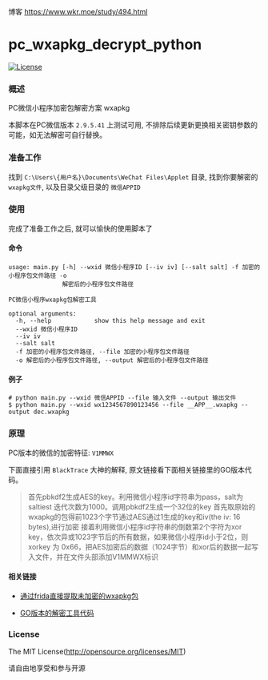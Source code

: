 博客  https://www.wkr.moe/study/494.html

pc_wxapkg_decrypt_python
=====
[![License](https://img.shields.io/github/license/kksanyu/pc_wxapkg_decrypt_python)](https://github.com/kksanyu/pc_wxapkg_decrypt_python)

### 概述

PC微信小程序加密包解密方案 wxapkg

本脚本在PC微信版本 `2.9.5.41` 上测试可用, 不排除后续更新更换相关密钥参数的可能，如无法解密可自行替换。

### 准备工作

找到 `C:\Users\{用户名}\Documents\WeChat Files\Applet` 目录, 找到你要解密的 `wxapkg文件`, 以及目录父级目录的 `微信APPID`

### 使用

完成了准备工作之后, 就可以愉快的使用脚本了

#### 命令

```
usage: main.py [-h] --wxid 微信小程序ID [--iv iv] [--salt salt] -f 加密的小程序包文件路径 -o
               解密后的小程序包文件路径

PC微信小程序wxapkg包解密工具

optional arguments:
  -h, --help            show this help message and exit
  --wxid 微信小程序ID
  --iv iv
  --salt salt
  -f 加密的小程序包文件路径, --file 加密的小程序包文件路径
  -o 解密后的小程序包文件路径, --output 解密后的小程序包文件路径
```

#### 例子

```shell
# python main.py --wxid 微信APPID --file 输入文件 --output 输出文件
$ python main.py --wxid wx1234567890123456 --file __APP__.wxapkg --output dec.wxapkg
```

### 原理

PC版本的微信的加密特征: `V1MMWX`

下面直接引用 `BlackTrace` 大神的解释, 原文链接看下面相关链接里的GO版本代码。

> 首先pbkdf2生成AES的key。利用微信小程序id字符串为pass，salt为saltiest 迭代次数为1000。调用pbkdf2生成一个32位的key
首先取原始的wxapkg的包得前1023个字节通过AES通过1生成的key和iv(the iv: 16 bytes),进行加密
接着利用微信小程序id字符串的倒数第2个字符为xor key，依次异或1023字节后的所有数据，如果微信小程序id小于2位，则xorkey 为 0x66，把AES加密后的数据（1024字节）和xor后的数据一起写入文件，并在文件头部添加V1MMWX标识

#### 相关链接

- [通过frida直接提取未加密的wxapkg包](https://github.com/kksanyu/frida_with_wechat_applet)

- [GO版本的解密工具代码](https://github.com/BlackTrace/pc_wxapkg_decrypt)

### License

The MIT License(http://opensource.org/licenses/MIT)

请自由地享受和参与开源
